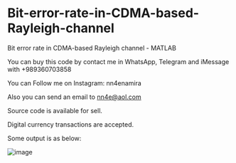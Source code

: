# Bit-error-rate-in-CDMA-based-Rayleigh-channel
Bit error rate in CDMA-based Rayleigh channel - MATLAB 

You can buy this code by contact me in WhatsApp, Telegram and iMessage with +989360703858

You can Follow me on Instagram: nn4enamira

Also you can send an email to nn4e@aol.com

Source code is available for sell.

Digital currency transactions are accepted.

Some output is as below:

![image](https://github.com/user-attachments/assets/dc7e5ec3-86ac-4bb1-9daf-2f8869f022b9)

